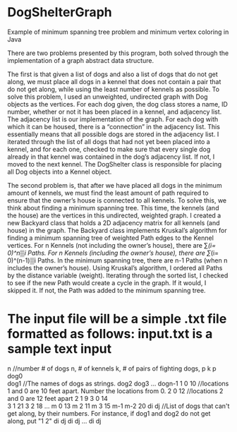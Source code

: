 # DogShelterGraph
Example of minimum spanning tree problem and minimum vertex coloring in Java


There are two problems presented by this program, both solved through the implementation of a graph abstract data structure. 

The first is that given a list of dogs and also a list of dogs that do not get along, we must place all dogs in a kennel that does not contain a pair that do not get along, while using the least number of kennels as possible. To solve this problem, I used an unweighted, undirected graph with Dog objects as the vertices. For each dog given, the dog class stores a name, ID number, whether or not it has been placed in a kennel, and adjacency list. The adjacency list is our implementation of the graph. For each dog with which it can be housed, there is a “connection” in the adjacency list. This essentially means that all possible dogs are stored in the adjacency list. I iterated through the list of all dogs that had not yet been placed into a kennel, and for each one, checked to make sure that every single dog already in that kennel was contained in the dog’s adjacency list. If not, I moved to the next kennel. The DogShelter class is responsible for placing all Dog objects into a Kennel object.

The second problem is, that after we have placed all dogs in the minimum amount of kennels, we must find the least amount of path required to ensure that the owner’s house is connected to all kennels. To solve this, we think about finding a minimum spanning tree. This time, the kennels (and the house) are the vertices in this undirected, weighted graph. I created a new Backyard class that holds a 2D adjacency matrix for all kennels (and house) in the graph. The Backyard class implements Kruskal’s algorithm for finding a minimum spanning tree of weighted Path edges to the Kennel vertices. For n Kennels (not including the owner’s house), there are ∑_(i= 0)^n▒i Paths. For n Kennels (including the owner’s house), there are ∑_(i= 0)^(n-1)▒i Paths. In the minimum spanning tree, there are n-1 Paths (when n includes the owner’s house). Using Kruskal’s algorithm, I ordered all Paths by the distance variable (weight). Iterating through the sorted list, I checked to see if the new Path would create a cycle in the graph. If it would, I skipped it. If not, the Path was added to the minimum spanning tree. 

The input file will be a simple .txt file formatted as follows:
input.txt is a sample text input
====================================================================
n		//number # of dogs n, # of kennels k, # of pairs of fighting dogs, p
k
p		
dog0		
dog1		//The names of dogs as strings.	
dog2
dog3
…
dogn-1
1   0   10		//locations 1 and 0 are 10 feet apart. Number the locations from 0.
2   0   12		//locations 2 and 0 are 12 feet apart
2   1   9
3   0   14			
3   1   21
3   2   18
…
m    0   13
m   2   11
m   3   15
m-1   m-2   20
di   dj 			//List of dogs that can't get along, by their numbers. For instance, if dog1 and dog2 do not get along, put "1 2"
di   dj 
di   dj 
…
di   dj 
